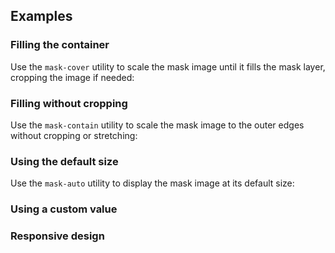 <ApiTable
  rows=
/>

## Examples

### Filling the container

Use the `mask-cover` utility to scale the mask image until it fills the mask layer, cropping the image if needed:

### Filling without cropping

Use the `mask-contain` utility to scale the mask image to the outer edges without cropping or stretching:

### Using the default size

Use the `mask-auto` utility to display the mask image at its default size:

### Using a custom value

### Responsive design